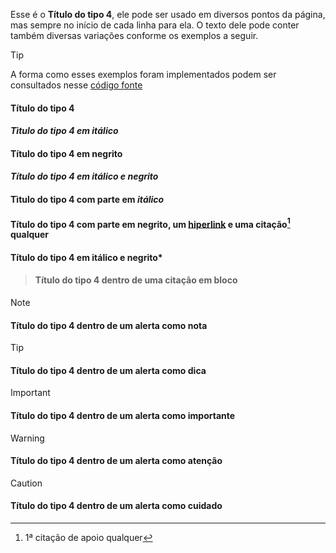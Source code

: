 Esse é o **Título do tipo 4**, ele pode ser usado em diversos pontos da página, mas sempre no início de cada linha para ela. O texto dele pode conter também diversas variações conforme os exemplos a seguir.

>[!TIP]
>A forma como esses exemplos foram implementados podem ser consultados nesse [código fonte](https://github.com/eportella/markdown-to-html-builder/tree/main/h4/README.md?plain=1)

#### Título do tipo 4
#### *Tìtulo do tipo 4 em itálico*
#### **Título do tipo 4 em negrito**
#### ***Título do tipo 4 em itálico e negrito***
#### Tìtulo do tipo 4 com parte em *itálico*
#### Título do tipo 4 com parte em **negrito**, um [hiperlink](/README.md) e uma citação[^1] qualquer
#### Título do tipo 4 em itálico e **negrito***

>#### Título do tipo 4 dentro de uma citação em bloco

>[!NOTE]
>#### Título do tipo 4 dentro de um alerta como nota

>[!TIP]
>#### Título do tipo 4 dentro de um alerta como dica

>[!IMPORTANT]
>#### Título do tipo 4 dentro de um alerta como importante

>[!WARNING]
>#### Título do tipo 4 dentro de um alerta como atenção

>[!CAUTION]
>#### Título do tipo 4 dentro de um alerta como cuidado

[^1]: 1ª citação de apoio qualquer